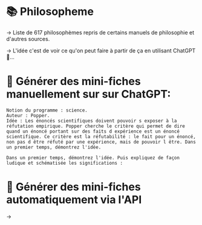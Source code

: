 # 📚 Philosopheme
→ Liste de 617 philosophèmes repris de certains manuels de philosophie et d'autres sources.

→ L'idée c'est de voir ce qu'on peut faire à partir de ça en utilisant ChatGPT 🤖...


# 🤖 Générer des mini-fiches manuellement sur sur ChatGPT:

```
Notion du programme : science. 
Auteur : Popper. 
Idée : Les énoncés scientifiques doivent pouvoir s exposer à la réfutation empirique. Popper cherche le critère qui permet de dire quand un énoncé portant sur des faits d expérience est un énoncé scientifique. Ce critère est la réfutabilité : le fait pour un énoncé, non pas d être réfuté par une expérience, mais de pouvoir l être. Dans un premier temps, démontrez l'idée.

Dans un premier temps, démontrez l'idée. Puis expliquez de façon ludique et schématisée les significations :
```

# 📝 Générer des mini-fiches automatiquement via l'API

→ 
